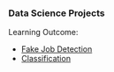 ### Data Science Projects

Learning Outcome:<br>
- [Fake Job Detection](/Fake%20Job%20Detection) <br>
- [Classification](/Classification) <br>